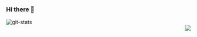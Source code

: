 ### Hi there 👋

<!--
**jacomaga/jacomaga** is a ✨ _special_ ✨ repository because its `README.md` (this file) appears on your GitHub profile.

Here are some ideas to get you started:

- 🔭 I’m currently working on ...
- 🌱 I’m currently learning ...
- 👯 I’m looking to collaborate on ...
- 🤔 I’m looking for help with ...
- 💬 Ask me about ...
- 📫 How to reach me: ...
- 😄 Pronouns: ...
- ⚡ Fun fact: ...\
-->
<div align="left"> 
  <img src="https://github-readme-stats.vercel.app/api?username=jacomaga&theme=tokyonight&show_icons=true"  alt="git-stats"/>
</div>
<div align="right">
  <img src="https://github-readme-stats.vercel.app/api/top-langs/?username=jacomaga&hide=html&layout=compact=true&theme=tokyonight"/>
</div>
